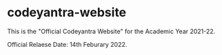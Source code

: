 # codeyantra-website
This is the "Official Codeyantra Website" for the Academic Year 2021-22. 



Official Relaese Date: 14th Feburary 2022.

